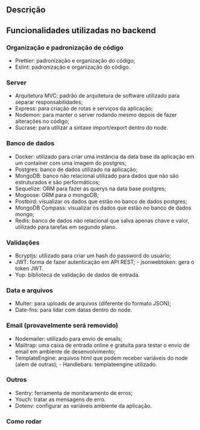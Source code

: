 ## Descrição

## Funcionalidades utilizadas no backend

### Organização e padronização de código

- Prettier: padronização e organização do código;
- Eslint: padronização e organização do código.

### Server

- Arquitetura MVC: padrão de arquitetura de software utilizado para separar responsabilidades;
- Express: para criação de rotas e serviços da aplicação;
- Nodemon: para manter o server rodando mesmo depois de fazer alterações no código;
- Sucrase: para utilizar a sintaxe import/export dentro do node.

### Banco de dados

- Docker: utilizado para criar uma instância da data base da aplicação em um container com uma imagem do postgres;
- Postgres: banco de dados utilizado na aplicação;
- MongoDB: banco não relacional utilizado para dados que não são estruturados e são performáticos;
- Sequelize: ORM para fazer as querys na data base postgres;
- Mogoose: ORM para o mongoDB;
- Postbird: visualizar os dados que estão no banco de dados postgres;
- MongoDB Compass: visualizar os dados que estão no banco de dados mongo;
- Redis: banco de dados não relacional que salva apenas chave e valor, utilizado para tarefas em segundo plano.

### Validações

- Bcryptjs: utilizado para criar um hash do password do usuário;
- JWT: forma de fazer autenticação em API REST; - jsonwebtoken: gera o token JWT.
- Yup: biblioteca de validação de dados de entrada.

### Data e arquivos

- Multer: para uploads de arquivos (diferente do formato JSON);
- Date-fns: para lidar com datas dentro do node.

### Email (provavelmente será removido)

- Nodemailer: utilizado para envio de emails;
- Mailtrap: uma caixa de entrada online e gratuita para testar o envio de email em ambiente de desenvolvimento;
- TemplateEngine: arquivos html que podem receber variáveis do node (alem de outras); - Handlebars: templateengine utilizado.

### Outros

- Sentry: ferramenta de monitaramento de erros;
- Youch: tratar as mensagens de erro.
- Dotenv: configurar as variáveis ambiente da aplicação.

### Como rodar
